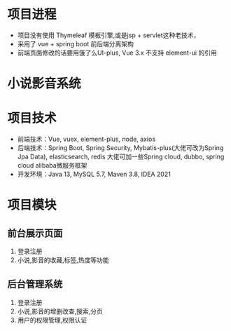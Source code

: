 # 项目进程
- 项目没有使用 Thymeleaf 模板引擎,或是jsp + servlet这种老技术，
- 采用了 vue + spring boot 前后端分离架构
- 前端页面修改的话要用饿了么UI-plus, Vue 3.x 不支持 element-ui 的引用

# 小说影音系统
# **项目技术**

- 前端技术：Vue, vuex, element-plus, node, axios
- 后端技术：Spring Boot, Spring Security, Mybatis-plus(大佬可改为Spring Jpa Data), elasticsearch, redis 大佬可加一些Spring cloud, dubbo, spring cloud alibaba微服务框架
- 开发环境：Java 13, MySQL 5.7, Maven 3.8, IDEA 2021

# **项目模块**

## 前台展示页面

1. 登录注册
2. 小说,影音的收藏,标签,热度等功能

## 后台管理系统
1. 登录注册
3. 小说,影音的增删改查,搜索,分页
4. 用户的权限管理,权限认证
